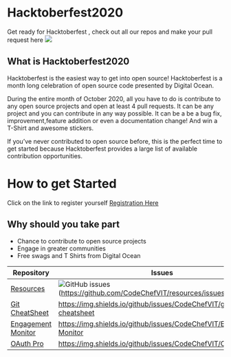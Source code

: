 <h1>
Hacktoberfest2020
</h1>
Get ready for Hacktoberfest , check out all our repos and make your pull request here  

<img src="https://embed-fastly.wistia.com/deliveries/49bd387c40e2c5aada92abdf973bc46d.webp?image_crop_resized=960x540">

<h2>
 What is Hacktoberfest2020
</h2>
Hacktoberfest is the easiest way to get into open source! Hacktoberfest is a month long celebration of open source code presented by Digital Ocean.

During the entire month of October 2020, all you have to do is contribute to any open source projects and open at least 4 pull requests. It can be any project and you can contribute in any way possible. It can be a be a bug fix, improvement,feature addition  or even a documentation change! And win a T-Shirt and awesome stickers.

If you’ve never contributed to open source before, this is the perfect time to get started because Hacktoberfest provides a large list of available contribution opportunities.

<h1>
How to get Started
</h1>

Click on the link to register yourself  [Registration Here](https://hacktoberfest.digitalocean.com/)

## Why should you take part
-  Chance to contribute to open source projects 
- Engage in greater communities 
- Free swags and T Shirts from Digital Ocean



| Repository | Issues | Forks | Stars | 
|---- | ----- | ----- | ---- | 
| [Resources](https://github.com/CodeChefVIT/resources) | ![GitHub issues](https://img.shields.io/github/issues/CodeChefVIT/resources)(https://github.com/CodeChefVIT/resources/issues) | 	https://img.shields.io/github/forks/CodeChefVIT/resources | https://img.shields.io/github/stars/CodeChefVIT/resources |
| [Git CheatSheet](https://github.com/CodeChefVIT/git-cheatsheet) | https://img.shields.io/github/issues/CodeChefVIT/git-cheatsheet | https://img.shields.io/github/forks/CodeChefVIT/git-cheatsheet | https://img.shields.io/github/stars/CodeChefVIT/git-cheatsheet |
| [Engagement Monitor](https://github.com/CodeChefVIT/Engagement-Monitor) | https://img.shields.io/github/issues/CodeChefVIT/Engagement-Monitor | https://img.shields.io/github/forks/CodeChefVIT/Engagement-Monitor | https://img.shields.io/github/stars/CodeChefVIT/Engagement-Monitor |
| [OAuth Pro](https://github.com/CodeChefVIT/OAuth-Pro) | https://img.shields.io/github/issues/CodeChefVIT/OAuth-Pro | https://img.shields.io/github/forks/CodeChefVIT/OAuth-Pro | https://img.shields.io/github/stars/CodeChefVIT/OAuth-Pro | 
